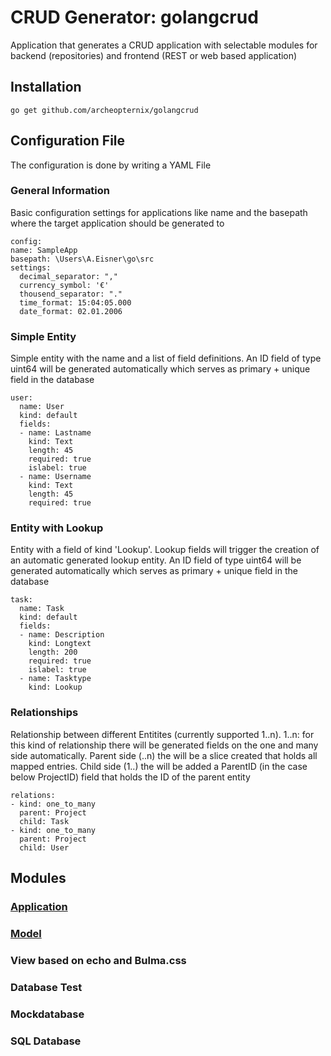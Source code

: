 # CRUD Generator: golangcrud 
Application that generates a CRUD application with selectable modules for backend (repositories) and frontend (REST or web based application)

## Installation

	go get github.com/archeopternix/golangcrud

## Configuration File
The configuration is done by writing a YAML File

### General Information
Basic configuration settings for applications like name and the basepath where the target application should be generated to

    config:
	name: SampleApp
	basepath: \Users\A.Eisner\go\src
	settings:
	  decimal_separator: ","
	  currency_symbol: '€'
	  thousend_separator: "."
	  time_format: 15:04:05.000
	  date_format: 02.01.2006

### Simple Entity
Simple entity with the name and a list of field definitions. An ID field of type uint64 will be generated automatically which serves as primary + unique field in the database

	user:
	  name: User
	  kind: default
	  fields:
	  - name: Lastname
	    kind: Text
	    length: 45
	    required: true
	    islabel: true
	  - name: Username
	    kind: Text
	    length: 45
	    required: true

### Entity with Lookup
Entity with a field of kind 'Lookup'. Lookup fields will trigger the creation of an automatic generated lookup entity. 
An ID field of type uint64 will be generated automatically which serves as primary + unique field in the database

	task:
	  name: Task
	  kind: default
	  fields:
	  - name: Description
	    kind: Longtext
	    length: 200
	    required: true
	    islabel: true
	  - name: Tasktype
	    kind: Lookup

### Relationships
Relationship between different Entitites (currently supported 1..n). 
1..n: for this kind of relationship there will be generated fields on the one and many side automatically. 
Parent side (..n) the will be a slice created that holds all mapped entries. 
Child side (1..) the will be added a ParentID (in the case below ProjectID) field that holds the ID of the parent entity

	relations:
	- kind: one_to_many
	  parent: Project
	  child: Task
	- kind: one_to_many
	  parent: Project
	  child: User

## Modules

### [Application](modules/application/README.md)

### [Model](modules/model/README.md)

### View based on echo and Bulma.css

### Database Test

### Mockdatabase

### SQL Database

